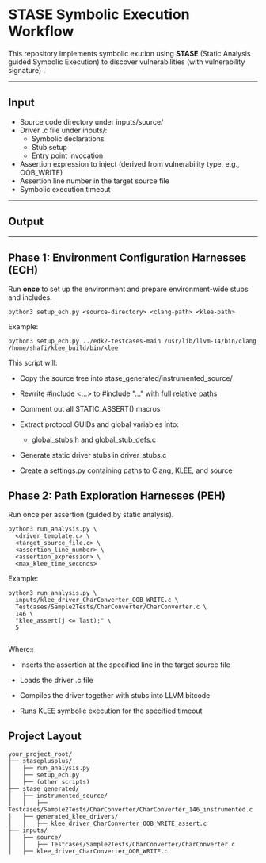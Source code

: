 # STASE Symbolic Execution Workflow

This repository implements symbolic exution using **STASE** (Static Analysis guided Symbolic Execution) to discover vulnerabilities (with vulnerability signature) .

---

## Input

- Source code directory under inputs/source/
- Driver .c file under inputs/:
  - Symbolic declarations
  - Stub setup
  - Entry point invocation
- Assertion expression to inject (derived from vulnerability type, e.g., OOB_WRITE)
- Assertion line number in the target source file
- Symbolic execution timeout
---

## Output


---

## Phase 1: Environment Configuration Harnesses (ECH)

Run **once** to set up the environment and prepare environment-wide stubs and includes.

```
python3 setup_ech.py <source-directory> <clang-path> <klee-path>

```
Example:
```
python3 setup_ech.py ../edk2-testcases-main /usr/lib/llvm-14/bin/clang /home/shafi/klee_build/bin/klee
```
This script will:

- Copy the source tree into stase_generated/instrumented_source/

- Rewrite #include <...> to #include "..." with full relative paths

- Comment out all STATIC_ASSERT() macros

- Extract protocol GUIDs and global variables into:
  - global_stubs.h and global_stub_defs.c

- Generate static driver stubs in driver_stubs.c

- Create a settings.py containing paths to Clang, KLEE, and source

## Phase 2: Path Exploration Harnesses (PEH)
Run once per assertion  (guided by static analysis).

```
python3 run_analysis.py \
  <driver_template.c> \
  <target_source_file.c> \
  <assertion_line_number> \
  <assertion_expression> \
  <max_klee_time_seconds>

```

Example:
```
python3 run_analysis.py \
  inputs/klee_driver_CharConverter_OOB_WRITE.c \
  Testcases/Sample2Tests/CharConverter/CharConverter.c \
  146 \
  "klee_assert(j <= last);" \
  5


```
 Where::
- Inserts the assertion at the specified line in the target source file

- Loads the driver .c file

- Compiles the driver together with stubs into LLVM bitcode

- Runs KLEE symbolic execution for the specified timeout

##  Project Layout
```
your_project_root/
├── staseplusplus/
│   ├── run_analysis.py
│   ├── setup_ech.py
│   ├── (other scripts)
├── stase_generated/
│   ├── instrumented_source/
│   │   ├── Testcases/Sample2Tests/CharConverter/CharConverter_146_instrumented.c
│   ├── generated_klee_drivers/
│   │   ├── klee_driver_CharConverter_OOB_WRITE_assert.c
├── inputs/
│   ├── source/
│   │   ├── Testcases/Sample2Tests/CharConverter/CharConverter.c
│   ├── klee_driver_CharConverter_OOB_WRITE.c
```